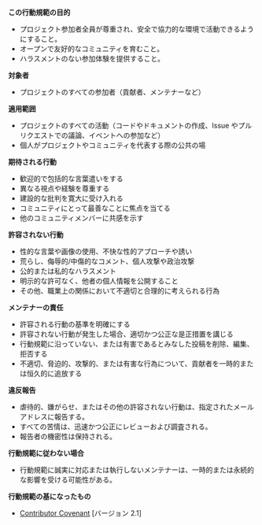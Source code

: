 **この行動規範の目的**

*   プロジェクト参加者全員が尊重され、安全で協力的な環境で活動できるようにすること。
*   オープンで友好的なコミュニティを育むこと。
*   ハラスメントのない参加体験を提供すること。

**対象者**

*   プロジェクトのすべての参加者（貢献者、メンテナーなど）

**適用範囲**

*   プロジェクトのすべての活動（コードやドキュメントの作成、Issue やプルリクエストでの議論、イベントへの参加など）
*   個人がプロジェクトやコミュニティを代表する際の公共の場

**期待される行動**

*   歓迎的で包括的な言葉遣いをする
*   異なる視点や経験を尊重する
*   建設的な批判を寛大に受け入れる
*   コミュニティにとって最善なことに焦点を当てる
*   他のコミュニティメンバーに共感を示す

**許容されない行動**

*   性的な言葉や画像の使用、不快な性的アプローチや誘い
*   荒らし、侮辱的/中傷的なコメント、個人攻撃や政治攻撃
*   公的または私的なハラスメント
*   明示的な許可なく、他者の個人情報を公開すること
*   その他、職業上の関係において不適切と合理的に考えられる行為

**メンテナーの責任**

*   許容される行動の基準を明確にする
*   許容されない行動が発生した場合、適切かつ公正な是正措置を講じる
*   行動規範に沿っていない、または有害であるとみなした投稿を削除、編集、拒否する
*   不適切、脅迫的、攻撃的、または有害な行為について、貢献者を一時的または恒久的に追放する

**違反報告**

*   虐待的、嫌がらせ、またはその他の許容されない行動は、指定されたメールアドレスに報告する。
*   すべての苦情は、迅速かつ公正にレビューおよび調査される。
*   報告者の機密性は保持される。

**行動規範に従わない場合**

*   行動規範に誠実に対応または執行しないメンテナーは、一時的または永続的な影響を受ける可能性がある。

**行動規範の基になったもの**

*   [Contributor Covenant](https://www.contributor-covenant.org/) [バージョン 2.1]